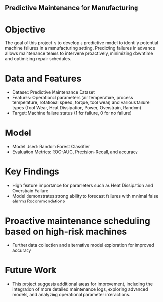 ## Predictive Maintenance for Manufacturing ##

# Objective
 The goal of this project is to develop a predictive model to identify potential machine failures in a manufacturing setting. Predicting failures in advance allows 
 maintenance teams to intervene proactively, minimizing downtime and optimizing repair schedules.

# Data and Features

- Dataset: Predictive Maintenance Dataset
- Features: Operational parameters (air temperature, process temperature, rotational speed, torque, tool wear) and various failure types (Tool Wear, Heat 
            Dissipation, Power, Overstrain, Random)
- Target: Machine failure status (1 for failure, 0 for no failure)

# Model
- Model Used: Random Forest Classifier
- Evaluation Metrics: ROC-AUC, Precision-Recall, and accuracy

# Key Findings
- High feature importance for parameters such as Heat Dissipation and Overstrain Failure
- Model demonstrates strong ability to forecast failures with minimal false alarms
  Recommendations

# Proactive maintenance scheduling based on high-risk machines
- Further data collection and alternative model exploration for improved accuracy

# Future Work
- This project suggests additional areas for improvement, including the integration of more detailed maintenance logs, exploring advanced models, and analyzing 
  operational parameter interactions.

